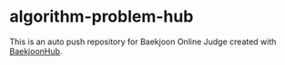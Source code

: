 # algorithm-problem-hub
This is an auto push repository for Baekjoon Online Judge created with [BaekjoonHub](https://github.com/BaekjoonHub/BaekjoonHub).
